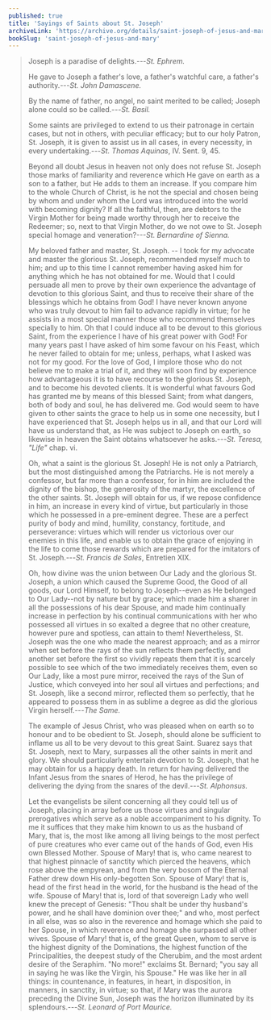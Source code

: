```yaml
---
published: true
title: 'Sayings of Saints about St. Joseph'
archiveLink: 'https://archive.org/details/saint-joseph-of-jesus-and-mary/page/92?view=theater'
bookSlug: 'saint-joseph-of-jesus-and-mary'
---
```


> Joseph is a paradise of delights.---*St. Ephrem.*
>
> He gave to Joseph a father's love, a father's watchful care, a father's authority.---*St. John Damascene.*
>
> By the name of father, no angel, no saint merited to be called; Joseph alone could so be called.---*St. Basil.*
>
> Some saints are privileged to extend to us their patronage in certain cases, but not in others, with peculiar efficacy; but to our holy Patron, St. Joseph, it is given to assist us in all cases, in every necessity, in every undertaking.---*St. Thomas Aquinas*, IV. Sent. 9, 45.
>
> Beyond all doubt Jesus in heaven not only does not refuse St. Joseph those marks of familiarity and reverence which He gave on earth as a son to a father, but He adds to them an increase. If you compare him to the whole Church of Christ, is he not the special and chosen being by whom and under whom the Lord was introduced into the world with becoming dignity? If all the faithful, then, are debtors to the Virgin Mother for being made worthy through her to receive the Redeemer; so, next to that Virgin Mother, do we not owe to St. Joseph special homage and veneration?---*St. Bernardine of Sienna.*
>
> My beloved father and master, St. Joseph. -- I took for my advocate and master the glorious St. Joseph, recommended myself much to him; and up to this time I cannot remember having asked him for anything which he has not obtained for me. Would that I could persuade all men to prove by their own experience the advantage of devotion to this glorious Saint, and thus to receive their share of the blessings which he obtains from God! I have never known anyone who was truly devout to him fail to advance rapidly in virtue; for he assists in a most special manner those who recommend themselves specially to him. Oh that I could induce all to be devout to this glorious Saint, from the experience I have of his great power with God! For many years past I have asked of him some favour on his Feast, which he never failed to obtain for me; unless, perhaps, what I asked was not for my good. For the love of God, I implore those who do not believe me to make a trial of it, and they will soon find by experience how advantageous it is to have recourse to the glorious St. Joseph, and to become his devoted clients. It is wonderful what favours God has granted me by means of this blessed Saint; from what dangers, both of body and soul, he has delivered me. God would seem to have given to other saints the grace to help us in some one necessity, but I have experienced that St. Joseph helps us in all, and that our Lord will have us understand that, as He was subject to Joseph on earth, so likewise in heaven the Saint obtains whatsoever he asks.---*St. Teresa, "Life"* chap. vi.
> 
> Oh, what a saint is the glorious St. Joseph! He is not only a Patriarch, but the most distinguished among the Patriarchs. He is not merely a confessor, but far more than a confessor, for in him are included the dignity of the bishop, the generosity of the martyr, the excellence of the other saints. St. Joseph will obtain for us, if we repose confidence in him, an increase in every kind of virtue, but particularly in those which he possessed in a pre-eminent degree. These are a perfect purity of body and mind, humility, constancy, fortitude, and perseverance: virtues which will render us victorious over our enemies in this life, and enable us to obtain the grace of enjoying in the life to come those rewards which are prepared for the imitators of St. Joseph.---*St. Francis de Sales*, Entretien XIX.
>
> Oh, how divine was the union between Our Lady and the glorious St. Joseph, a union which caused the Supreme Good, the Good of all goods, our Lord Himself, to belong to Joseph--even as He belonged to Our Lady--not by nature but by grace; which made him a sharer in all the possessions of his dear Spouse, and made him continually increase in perfection by his continual communications with her who possessed all virtues in so exalted a degree that no other creature, however pure and spotless, can attain to them! Nevertheless, St. Joseph was the one who made the nearest approach; and as a mirror when set before the rays of the sun reflects them perfectly, and another set before the first so vividly repeats them that it is scarcely possible to see which of the two immediately receives them, even so Our Lady, like a most pure mirror, received the rays of the Sun of Justice, which conveyed into her soul all virtues and perfections; and St. Joseph, like a second mirror, reflected them so perfectly, that he appeared to possess them in as sublime a degree as did the glorious Virgin herself.---*The Same.*
>
> The example of Jesus Christ, who was pleased when on earth so to honour and to be obedient to St. Joseph, should alone be sufficient to inflame us all to be very devout to this great Saint. Suarez says that St. Joseph, next to Mary, surpasses all the other saints in merit and glory. We should particularly entertain devotion to St. Joseph, that he may obtain for us a happy death. In return for having delivered the Infant Jesus from the snares of Herod, he has the privilege of delivering the dying from the snares of the devil.---*St. Alphonsus.*
>
> Let the evangelists be silent concerning all they could tell us of Joseph, placing in array before us those virtues and singular prerogatives which serve as a noble accompaniment to his dignity. To me it suffices that they make him known to us as the husband of Mary, that is, the most like among all living beings to the most perfect of pure creatures who ever came out of the hands of God, even His own Blessed Mother. Spouse of Mary! that is, who came nearest to that highest pinnacle of sanctity which pierced the heavens, which rose above the empyrean, and from the very bosom of the Eternal Father drew down His only-begotten Son. Spouse of Mary! that is, head of the first head in the world, for the husband is the head of the wife. Spouse of Mary! that is, lord of that sovereign Lady who well knew the precept of Genesis: "Thou shalt be under thy husband's power, and he shall have dominion over thee;" and who, most perfect in all else, was so also in the reverence and homage which she paid to her Spouse, in which reverence and homage she surpassed all other wives. Spouse of Mary! that is, of the great Queen, whom to serve is the highest dignity of the Dominations, the highest function of the Principalities, the deepest study of the Cherubim, and the most ardent desire of the Seraphim. "No more!" exclaims St. Bernard; "you say all in saying he was like the Virgin, his Spouse." He was like her in all things: in countenance, in features, in heart, in disposition, in manners, in sanctity, in virtue; so that, if Mary was the aurora preceding the Divine Sun, Joseph was the horizon illuminated by its splendours.---*St. Leonard of Port Maurice.*
